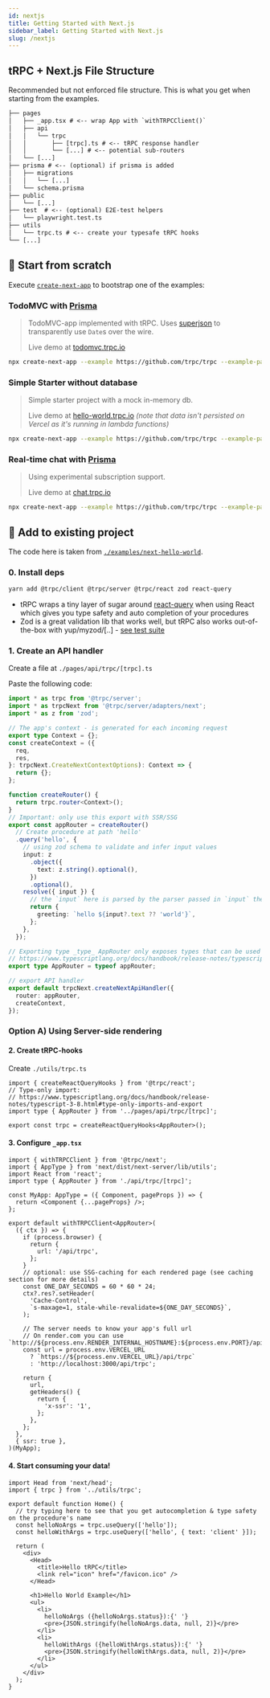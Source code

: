 ```yaml
---
id: nextjs
title: Getting Started with Next.js
sidebar_label: Getting Started with Next.js
slug: /nextjs
---
```


## tRPC + Next.js File Structure

Recommended but not enforced file structure. This is what you get when starting from the examples.

```txt
├── pages
│   ├── _app.tsx # <-- wrap App with `withTRPCClient()`
│   ├── api
│   │   └── trpc
│   │       ├── [trpc].ts # <-- tRPC response handler
│   │       └── [...] # <-- potential sub-routers
│   └── [...]
├── prisma # <-- (optional) if prisma is added
│   ├── migrations
│   │   └── [...] 
│   └── schema.prisma
├── public
│   └── [...]
├── test  # <-- (optional) E2E-test helpers
│   └── playwright.test.ts
├── utils
│   └── trpc.ts # <-- create your typesafe tRPC hooks
└── [...]
```

## 🌟 Start from scratch


Execute [`create-next-app`](https://github.com/vercel/next.js/tree/canary/packages/create-next-app) to bootstrap one of the examples:


### TodoMVC with [Prisma](https://www.prisma.io/)


> TodoMVC-app implemented with tRPC. Uses [superjson](https://github.com/blitz-js/superjson) to transparently use `Date`s over the wire.
> 
> Live demo at [todomvc.trpc.io](https://todomvc.trpc.io)


```bash
npx create-next-app --example https://github.com/trpc/trpc --example-path examples/next-prisma-todomvc trpc-todo
```

### Simple Starter without database

> Simple starter project with a mock in-memory db.
> 
> Live demo at [hello-world.trpc.io](https://hello-world.trpc.io) _(note that data isn't persisted on Vercel as it's running in lambda functions)_

```bash
npx create-next-app --example https://github.com/trpc/trpc --example-path examples/next-hello-world my-app
```

### Real-time chat with [Prisma](https://www.prisma.io/)

> Using experimental subscription support.
> 
> Live demo at [chat.trpc.io](https://chat.trpc.io)

```bash
npx create-next-app --example https://github.com/trpc/trpc --example-path examples/next-ssg-chat my-chat-app
```

## 🐻 Add to existing project

The code here is taken from [`./examples/next-hello-world`](https://github.com/trpc/trpc/tree/main/examples/next-hello-world).


### 0. Install deps


```bash
yarn add @trpc/client @trpc/server @trpc/react zod react-query
```

- tRPC wraps a tiny layer of sugar around [react-query](https://react-query.tanstack.com/overview) when using React which gives you type safety and auto completion of your procedures
- Zod is a great validation lib that works well, but tRPC also works out-of-the-box with yup/myzod/[..] - [see test suite](https://github.com/trpc/trpc/blob/main/packages/server/test/validators.test.ts)


### 1. Create an API handler

Create a file at `./pages/api/trpc/[trpc].ts`

Paste the following code:

```ts
import * as trpc from '@trpc/server';
import * as trpcNext from '@trpc/server/adapters/next';
import * as z from 'zod';

// The app's context - is generated for each incoming request
export type Context = {};
const createContext = ({
  req,
  res,
}: trpcNext.CreateNextContextOptions): Context => {
  return {};
};

function createRouter() {
  return trpc.router<Context>();
}
// Important: only use this export with SSR/SSG
export const appRouter = createRouter()
  // Create procedure at path 'hello'
  .query('hello', {
    // using zod schema to validate and infer input values
    input: z
      .object({
        text: z.string().optional(),
      })
      .optional(),
    resolve({ input }) {
      // the `input` here is parsed by the parser passed in `input` the type inferred
      return {
        greeting: `hello ${input?.text ?? 'world'}`,
      };
    },
  });

// Exporting type _type_ AppRouter only exposes types that can be used for inference
// https://www.typescriptlang.org/docs/handbook/release-notes/typescript-3-8.html#type-only-imports-and-export
export type AppRouter = typeof appRouter;

// export API handler
export default trpcNext.createNextApiHandler({
  router: appRouter,
  createContext,
});

```

### Option A) Using Server-side rendering


#### 2. Create tRPC-hooks


Create `./utils/trpc.ts`

```tsx
import { createReactQueryHooks } from '@trpc/react';
// Type-only import:
// https://www.typescriptlang.org/docs/handbook/release-notes/typescript-3-8.html#type-only-imports-and-export
import type { AppRouter } from '../pages/api/trpc/[trpc]';

export const trpc = createReactQueryHooks<AppRouter>();
```

#### 3. Configure `_app.tsx`


```tsx
import { withTRPCClient } from '@trpc/next';
import { AppType } from 'next/dist/next-server/lib/utils';
import React from 'react';
import type { AppRouter } from './api/trpc/[trpc]';

const MyApp: AppType = ({ Component, pageProps }) => {
  return <Component {...pageProps} />;
};

export default withTRPCClient<AppRouter>(
  ({ ctx }) => {
    if (process.browser) {
      return {
        url: '/api/trpc',
      };
    }
    // optional: use SSG-caching for each rendered page (see caching section for more details)
    const ONE_DAY_SECONDS = 60 * 60 * 24;
    ctx?.res?.setHeader(
      'Cache-Control',
      `s-maxage=1, stale-while-revalidate=${ONE_DAY_SECONDS}`,
    );

    // The server needs to know your app's full url
    // On render.com you can use `http://${process.env.RENDER_INTERNAL_HOSTNAME}:${process.env.PORT}/api/trpc`
    const url = process.env.VERCEL_URL
      ? `https://${process.env.VERCEL_URL}/api/trpc`
      : 'http://localhost:3000/api/trpc';

    return {
      url,
      getHeaders() {
        return {
          'x-ssr': '1',
        };
      },
    };
  },
  { ssr: true },
)(MyApp);
```

#### 4. Start consuming your data!


```tsx
import Head from 'next/head';
import { trpc } from '../utils/trpc';

export default function Home() {
  // try typing here to see that you get autocompletion & type safety on the procedure's name
  const helloNoArgs = trpc.useQuery(['hello']);
  const helloWithArgs = trpc.useQuery(['hello', { text: 'client' }]);

  return (
    <div>
      <Head>
        <title>Hello tRPC</title>
        <link rel="icon" href="/favicon.ico" />
      </Head>

      <h1>Hello World Example</h1>
      <ul>
        <li>
          helloNoArgs ({helloNoArgs.status}):{' '}
          <pre>{JSON.stringify(helloNoArgs.data, null, 2)}</pre>
        </li>
        <li>
          helloWithArgs ({helloWithArgs.status}):{' '}
          <pre>{JSON.stringify(helloWithArgs.data, null, 2)}</pre>
        </li>
      </ul>
    </div>
  );
}
```


